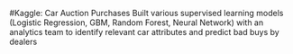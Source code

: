 #Kaggle: Car Auction Purchases
Built various supervised learning models (Logistic Regression, GBM, Random Forest, Neural Network) with an analytics team to identify relevant car attributes and predict bad buys by dealers
